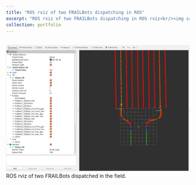 ```yaml
---
title: "ROS rviz of two FRAILBots dispatching in ROS"
excerpt: "ROS rviz of two FRAILBots dispatching in ROS rviz<br/><img src='/images/rviz.png' width='300pt'>"
collection: portfolio
---
```

<br/><img src='/images/rviz.png'>
ROS rviz of two FRAILBots dispatched in the field.
